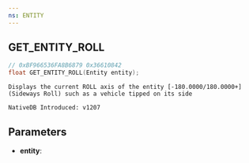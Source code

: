 ```yaml
---
ns: ENTITY
---
```

## GET_ENTITY_ROLL

```c
// 0xBF966536FA8B6879 0x36610842
float GET_ENTITY_ROLL(Entity entity);
```

```
Displays the current ROLL axis of the entity [-180.0000/180.0000+]
(Sideways Roll) such as a vehicle tipped on its side

NativeDB Introduced: v1207
```

## Parameters
* **entity**:
